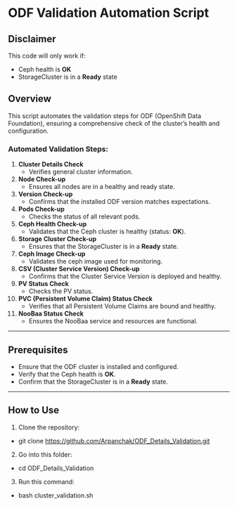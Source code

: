 # ODF Validation Automation Script
## Disclaimer
This code will only work if:
- Ceph health is **OK**
- StorageCluster is in a **Ready** state
## Overview
This script automates the validation steps for ODF (OpenShift Data Foundation), ensuring a comprehensive check of the cluster’s health and configuration. 
### Automated Validation Steps:
1. **Cluster Details Check** 
   - Verifies general cluster information.
2. **Node Check-up** 
   - Ensures all nodes are in a healthy and ready state.
3. **Version Check-up** 
   - Confirms that the installed ODF version matches expectations.
4. **Pods Check-up** 
   - Checks the status of all relevant pods.
5. **Ceph Health Check-up** 
   - Validates that the Ceph cluster is healthy (status: **OK**).
6. **Storage Cluster Check-up** 
   - Ensures that the StorageCluster is in a **Ready** state.
7. **Ceph Image Check-up** 
   - Validates the ceph image used for monitoring.
8. **CSV (Cluster Service Version) Check-up** 
   - Confirms that the Cluster Service Version is deployed and healthy.
9. **PV Status Check** 
   - Checks the PV status.
10. **PVC (Persistent Volume Claim) Status Check** 
    - Verifies that all Persistent Volume Claims are bound and healthy.
11. **NooBaa Status Check** 
    - Ensures the NooBaa service and resources are functional.
---
## Prerequisites
- Ensure that the ODF cluster is installed and configured.
- Verify that the Ceph health is **OK**.
- Confirm that the StorageCluster is in a **Ready** state.
---
## How to Use
1. Clone the repository:
  -  git clone https://github.com/Arpanchak/ODF_Details_Validation.git
2. Go into this folder:
  -  cd ODF_Details_Validation
3. Run this command:
  -  bash cluster_validation.sh
